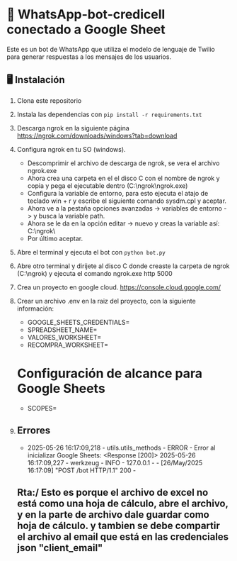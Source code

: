 # 🤖 WhatsApp-bot-credicell conectado a Google Sheet

Este es un bot de WhatsApp que utiliza el modelo de lenguaje de Twilio para generar respuestas a los mensajes de los usuarios.

## 🖥️ Instalación

1. Clona este repositorio
2. Instala las dependencias con `pip install -r requirements.txt`
3. Descarga ngrok en la siguiente página https://ngrok.com/downloads/windows?tab=download
4. Configura ngrok en tu SO (windows).
   - Descomprimir el archivo de descarga de ngrok, se vera el archivo ngrok.exe
   - Ahora crea una carpeta en el el disco C con el nombre de ngrok y copia y pega el ejecutable dentro (C:\ngrok\ngrok.exe)
   - Configura la variable de entorno, para esto ejecuta el atajo de teclado win + r y escribe el siguiente comando sysdm.cpl y aceptar.
   - Ahora ve a la pestaña opciones avanzadas -> variables de entorno -> y busca la variable path.
   - Ahora se le da en la opción editar -> nuevo y creas la variable así: C:\ngrok\
   - Por último aceptar.
5. Abre el terminal y ejecuta el bot con `python bot.py`
6. Abre otro terminal y dirijete al disco C donde creaste la carpeta de ngrok (C:\ngrok) y ejecuta el comando ngrok.exe http 5000
7. Crea un proyecto en google cloud. https://console.cloud.google.com/
8. Crear un archivo .env en la raiz del proyecto, con la siguiente información:
   - GOOGLE_SHEETS_CREDENTIALS=
   - SPREADSHEET_NAME=
   - VALORES_WORKSHEET=
   - RECOMPRA_WORKSHEET=

   # Configuración de alcance para Google Sheets
   - SCOPES=

9. ## Errores
   - 2025-05-26 16:17:09,218 - utils.utils_methods - ERROR - Error al inicializar Google Sheets: <Response [200]>
   2025-05-26 16:17:09,227 - werkzeug - INFO - 127.0.0.1 - - [26/May/2025 16:17:09] "POST /bot HTTP/1.1" 200 -
   ## Rta:/ Esto es porque el archivo de excel no está como una hoja de cálculo, abre el archivo, y en la parte de archivo dale guardar como hoja de cálculo. y tambien se debe compartir el archivo al email que está en las credenciales json "client_email"
